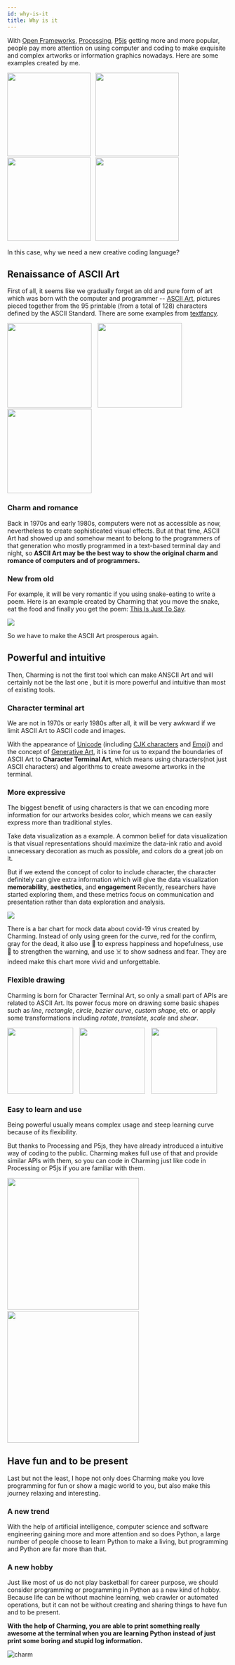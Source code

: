 ```yaml
---
id: why-is-it
title: Why is it
---
```


With [Open Frameworks](https://github.com/openframeworks/openFrameworks), [Processing](https://github.com/processing/processing), [P5js](https://github.com/processing/p5.js) getting more and more popular, people pay more attention on using computer and coding to make exquisite and complex artworks or information graphics nowadays. Here are some examples created by me.

<a href="https://www.openprocessing.org/sketch/748916"><img src="https://openprocessing-usercontent.s3.amazonaws.com/thumbnails/visualThumbnail748916@2x.jpg" height="190px" /></a>&ensp;
<a href="https://www.openprocessing.org/sketch/757223"><img src="https://openprocessing-usercontent.s3.amazonaws.com/thumbnails/visualThumbnail757223@2x.jpg" height="190px" /></a>&ensp;
<a href="https://www.openprocessing.org/sketch/720376"><img src="https://openprocessing-usercontent.s3.amazonaws.com/thumbnails/visualThumbnail720376@2x.jpg" height="190px" /></a>&ensp;
<a href="https://www.openprocessing.org/sketch/736203"><img src="https://openprocessing-usercontent.s3.amazonaws.com/thumbnails/visualThumbnail736203@2x.jpg" height="190px" /></a>

In this case, why we need a new creative coding language?

## Renaissance of ASCII Art

First of all, it seems like we gradually forget an old and pure form of art which was born with the computer and programmer -- [ASCII Art](https://en.wikipedia.org/wiki/ASCII_art), pictures pieced together from the 95 printable (from a total of 128) characters defined by the ASCII Standard. There are some examples from [textfancy](https://textfancy.com/gallery/).

<img src="https://raw.githubusercontent.com/charming-art/public-files/master/baby.png" height="192px" />&emsp;<img src="https://raw.githubusercontent.com/charming-art/public-files/master/spiderman.png" height="192px" />&emsp;<img src="https://raw.githubusercontent.com/charming-art/public-files/master/batman.png" height="192px" />

### Charm and romance

Back in 1970s and early 1980s, computers were not as accessible as now, nevertheless to create sophisticated visual effects. But at that time, ASCII Art had showed up and somehow meant to belong to the programmers of that generation who mostly programmed in a text-based terminal day and night, so **ASCII Art may be the best way to show the original charm and romance of computers and of programmers.**

### New from old

For example, it will be very romantic if you using snake-eating to write a poem. Here is an example created by Charming that you move the snake, eat the food and finally you get the poem: [This Is Just To Say](https://www.poetryfoundation.org/poems/56159/this-is-just-to-say).

<a href="https://github.com/charming-art/charming/blob/master/examples/snake.py"><img src="https://raw.githubusercontent.com/charming-art/public-files/master/snake.gif" /></a>

So we have to make the ASCII Art prosperous again.

## Powerful and intuitive

Then, Charming is not the first tool which can make ANSCII Art and will certainly not be the last one , but it is more powerful and intuitive than most of existing tools.

### Character terminal art

We are not in 1970s or early 1980s after all, it will be very awkward if we limit ASCII Art to ASCII code and images.

With the appearance of [Unicode](https://en.wikipedia.org/wiki/Unicode) (including [CJK characters](https://en.wikipedia.org/wiki/CJK_characters) and [Emoji](https://en.wikipedia.org/wiki/Emoji)) and the concept of [Generative Art](http://taggedwiki.zubiaga.org/new_content/0a0de87b1c9b14a3530beac00afcbea2), it is time for us to expand the boundaries of ASCII Art to **Character Terminal Art**, which means using characters(not just ASCII characters) and algorithms to create awesome artworks in the terminal.

### More expressive

The biggest benefit of using characters is that we can encoding more information for our artworks besides color, which means we can easily express more than traditional styles.

Take data visualization as a example. A common belief for data visualization is that visual representations should maximize the data-ink ratio and avoid unnecessary decoration as much as possible, and colors do a great job on it.

But if we extend the concept of color to include character, the character definitely can give extra information which will give the data visualization **memorability**, **aesthetics**, and **engagement** Recently, researchers have started exploring them, and these metrics focus on communication and presentation rather than data exploration and analysis.

<a href="https://github.com/charming-art/charming/blob/master/examples/barchart.py"><img src="https://raw.githubusercontent.com/charming-art/public-files/master/barchart.png" /></a>

There is a bar chart for mock data about covid-19 virus created by Charming. Instead of only using green for the curve, red for the confirm, gray for the dead, it also use 🌈 to express happiness and hopefulness, use 🦠 to strengthen the warning, and use ☠️ to show sadness and fear. They are indeed make this chart more vivid and unforgettable.

### Flexible drawing

Charming is born for Character Terminal Art, so only a small part of APIs are related to ASCII Art. Its power focus more on drawing some basic shapes such as *line*, *rectangle*, *circle*, *bezier curve*, *custom shape*, etc. or apply some transformations including *rotate*, *translate*, *scale* and *shear*.

<a href="https://github.com/charming-art/charming/blob/master/tests/test_shape_primitives.py"><img src="https://raw.githubusercontent.com/charming-art/public-files/master/primitives.png" height="150px" /></a>&emsp;<a href="https://github.com/charming-art/charming/blob/master/tests/test_transform.py"><img src="https://raw.githubusercontent.com/charming-art/public-files/master/transforms.png" height="150px" /></a>&emsp;<a href="https://github.com/charming-art/charming/blob/master/tests/test_shape_vertex.py" ><img src="https://raw.githubusercontent.com/charming-art/public-files/master/vertex.png" height="150px" /></a>

### Easy to learn and use

Being powerful usually means complex usage and steep learning curve because of its flexibility.

But thanks to Processing and P5js, they have already introduced a intuitive way of coding to the public. Charming makes full use of that and provide similar APIs with them, so you can code in Charming just like code in Processing or P5js if you are familiar with them.

<img src="https://raw.githubusercontent.com/charming-art/public-files/master/code1.png" height="300px" />&emsp;<img src="https://raw.githubusercontent.com/charming-art/public-files/master/code2.png" height="300px" />

## Have fun and to be present

Last but not the least, I hope not only does Charming make you love programming for fun or show a magic world to you, but also make this journey relaxing and interesting.

### A new trend

With the help of artificial intelligence, computer science and software engineering gaining more and more attention and so does Python, a large number of people choose to learn Python to make a living, but programming and Python are far more than that.

### A new hobby

Just like most of us do not play basketball for career purpose, we should consider programming or programming in Python as a new kind of hobby. Because life can be without machine learning, web crawler or automated operations, but it can not be without creating and sharing things to have fun and to be present.

**With the help of Charming, you are able to print something really awesome at the terminal when you are learning Python instead of just print some boring and stupid log information.**

![charm](https://raw.githubusercontent.com/charming-art/public-files/master/charm.png)
